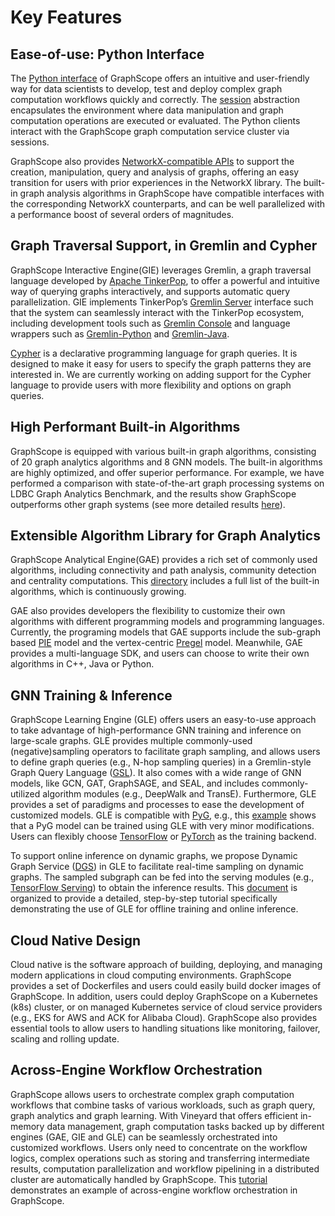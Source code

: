 # Key Features

## Ease-of-use: Python Interface

The [Python interface](https://graphscope.io/docs/latest/reference/python_index.html) of GraphScope offers an intuitive and user-friendly way for data scientists to develop, test and deploy complex graph computation workflows quickly and correctly. The [session](https://graphscope.io/docs/latest/reference/session.html#session-object) abstraction encapsulates the environment where data manipulation and graph computation operations are executed or evaluated. The Python clients interact with the GraphScope graph computation service cluster via sessions. 

GraphScope also provides [NetworkX-compatible APIs](https://graphscope.io/docs/reference/networkx/index.html) to support the creation, manipulation, query and analysis of graphs, offering an easy transition for users with prior experiences in the NetworkX library. The built-in graph analysis algorithms in GraphScope have compatible interfaces with the corresponding NetworkX counterparts, and can be well parallelized with a performance boost of several orders of magnitudes.

## Graph Traversal Support, in Gremlin and Cypher

GraphScope Interactive Engine(GIE) leverages Gremlin, a graph traversal language developed by [Apache TinkerPop](https://tinkerpop.apache.org/), to offer a powerful and intuitive way of querying graphs interactively, and supports automatic query parallelization. GIE implements TinkerPop’s [Gremlin Server](https://tinkerpop.apache.org/docs/current/reference/#gremlin-server) interface such that the system can seamlessly interact with the TinkerPop ecosystem, including development tools such as [Gremlin Console](https://tinkerpop.apache.org/docs/current/tutorials/the-gremlin-console/) and language wrappers such as [Gremlin-Python](https://pypi.org/project/gremlinpython/) and [Gremlin-Java](https://tinkerpop.apache.org/docs/current/reference/#gremlin-java).

[Cypher](https://neo4j.com/developer/cypher/) is a declarative programming language for graph queries. It is designed to make it easy for users to specify the graph patterns they are interested in. We are currently working on adding support for the Cypher language to provide users with more flexibility and options on graph queries. 

## High Performant Built-in Algorithms
GraphScope is equipped with various built-in graph algorithms, consisting of 20 graph analytics algorithms and 8 GNN models. The built-in algorithms are highly optimized, and offer superior performance. For example, we have performed a comparison with state-of-the-art graph processing systems on LDBC Graph Analytics Benchmark, and the results show GraphScope outperforms other graph systems (see more detailed results [here]([https://graphscope.io/docs/latest/performance_and_benchmark.html)).



## Extensible Algorithm Library for Graph Analytics 

GraphScope Analytical Engine(GAE) provides a rich set of commonly used algorithms, including connectivity and path analysis, community detection and centrality computations. This [directory](https://github.com/alibaba/GraphScope/tree/main/analytical_engine/apps) includes a full list of the built-in algorithms, which is continuously growing.

GAE also provides developers the flexibility to customize their own algorithms with different programming models and programming languages. Currently, the programing models that GAE supports include the sub-graph based [PIE](https://dl.acm.org/doi/10.1145/3282488) model and the vertex-centric [Pregel](https://dl.acm.org/doi/10.1145/1807167.1807184) model. Meanwhile, GAE provides a multi-language SDK, and users can choose to write their own algorithms in C++, Java or Python.

## GNN Training & Inference

GraphScope Learning Engine (GLE) offers users an easy-to-use approach to take advantage of high-performance GNN training and inference on large-scale graphs. GLE provides multiple commonly-used (negative)sampling operators to facilitate graph sampling, and allows users to define graph queries (e.g., N-hop sampling queries) in a Gremlin-style Graph Query Language ([GSL](https://graph-learn.readthedocs.io/en/latest/zh_CN/gl/graph/gsl.html)). It also comes with a wide range of GNN models, like GCN, GAT, GraphSAGE, and SEAL, and includes commonly-utilized algorithm modules (e.g., DeepWalk and TransE). Furthermore, GLE provides a set of paradigms and processes to ease the development of customized models. GLE is compatible with [PyG](https://github.com/pyg-team/pytorch_geometric), e.g., this [example](https://github.com/alibaba/graph-learn/tree/66229a6dcf7b45a340a39ff9d0796ec11bf78d79/graphlearn/examples/pytorch/gcn) shows that a PyG model can be trained using GLE with very minor modifications. Users can flexibly choose [TensorFlow](https://github.com/tensorflow/tensorflow) or [PyTorch](https://github.com/pytorch/pytorch) as the training backend.

To support online inference on dynamic graphs, we propose Dynamic Graph Service ([DGS](https://graph-learn.readthedocs.io/en/latest/en/dgs/intro.html)) in GLE to facilitate real-time sampling on dynamic graphs. The sampled subgraph can be fed into the serving modules (e.g., [TensorFlow Serving](https://github.com/tensorflow/serving)) to obtain the inference results. This [document](https://graph-learn.readthedocs.io/en/latest/en/dgs/tutorial.html#prepare-data) is organized to provide a detailed, step-by-step tutorial specifically demonstrating the use of GLE for offline training and online inference.


## Cloud Native Design
Cloud native is the software approach of building, deploying, and managing modern applications in cloud computing environments. GraphScope provides a set of Dockerfiles and users could easily build docker images of GraphScope. In addition, users could deploy GraphScope on a Kubernetes (k8s) cluster, or on managed Kubernetes service of cloud service providers (e.g., EKS for AWS and ACK for Alibaba Cloud). GraphScope also provides essential tools to allow users to handling situations like monitoring, failover, scaling and rolling update. 

## Across-Engine Workflow Orchestration

GraphScope allows users to orchestrate complex graph computation workflows that combine tasks of various workloads, such as graph query, graph analytics and graph learning. With Vineyard that offers efficient in-memory data management, graph computation tasks backed up by different engines (GAE, GIE and GLE) can be seamlessly orchestrated into customized workflows. Users only need to concentrate on the workflow logics, complex operations such as storing and transferring intermediate results, computation parallelization and workflow pipelining in a distributed cluster are automatically handled by GraphScope. This [tutorial](https://nbviewer.org/github/alibaba/GraphScope/blob/main/tutorials/01_node_classification_on_citation.ipynb) demonstrates an example of across-engine workflow orchestration in GraphScope.
